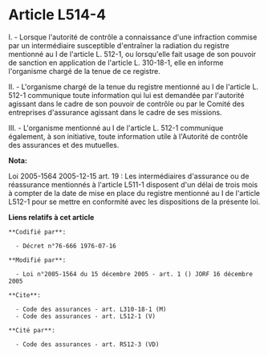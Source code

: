# Article L514-4

I. - Lorsque l'autorité de contrôle a connaissance d'une infraction commise par un intermédiaire susceptible d'entraîner la
radiation du registre mentionné au I de l'article L. 512-1, ou lorsqu'elle fait usage de son pouvoir de sanction en
application de l'article L. 310-18-1, elle en informe l'organisme chargé de la tenue de ce registre.

II. - L'organisme chargé de la tenue du registre mentionné au I de l'article L. 512-1 communique toute information qui lui
est demandée par l'autorité agissant dans le cadre de son pouvoir de contrôle ou par le Comité des entreprises d'assurance
agissant dans le cadre de ses missions.

III. - L'organisme mentionné au I de l'article L. 512-1 communique également, à son initiative, toute information utile à
l'Autorité de contrôle des assurances et des mutuelles.

**Nota:**

Loi 2005-1564 2005-12-15 art. 19 : Les intermédiaires d'assurance ou de réassurance mentionnés à l'article L511-1 disposent
d'un délai de trois mois à compter de la date de mise en place du registre mentionné au I de l'article L512-1 pour se mettre
en conformité avec les dispositions de la présente loi.

**Liens relatifs à cet article**

	**Codifié par**:

	  - Décret n°76-666 1976-07-16

	**Modifié par**:

	  - Loi n°2005-1564 du 15 décembre 2005 - art. 1 () JORF 16 décembre 2005

	**Cite**:

	  - Code des assurances - art. L310-18-1 (M)
	  - Code des assurances - art. L512-1 (V)

	**Cité par**:

	  - Code des assurances - art. R512-3 (VD)
